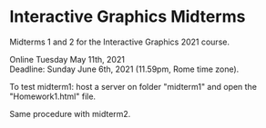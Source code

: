 # Interactive Graphics Midterms

Midterms 1 and 2 for the Interactive Graphics 2021 course.

Online Tuesday May 11th, 2021 <br>
Deadline: Sunday June 6th, 2021 (11.59pm, Rome time zone).

To test midterm1: host a server on folder "midterm1" and open the "Homework1.html" file.

Same procedure with midterm2.
